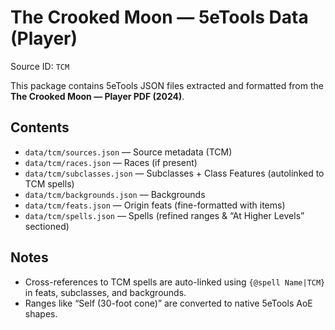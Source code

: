 # The Crooked Moon — 5eTools Data (Player)
Source ID: `TCM`

This package contains 5eTools JSON files extracted and formatted from the **The Crooked Moon — Player PDF (2024)**.

## Contents
- `data/tcm/sources.json` — Source metadata (TCM)
- `data/tcm/races.json` — Races (if present)
- `data/tcm/subclasses.json` — Subclasses + Class Features (autolinked to TCM spells)
- `data/tcm/backgrounds.json` — Backgrounds
- `data/tcm/feats.json` — Origin feats (fine-formatted with items)
- `data/tcm/spells.json` — Spells (refined ranges & “At Higher Levels” sectioned)

## Notes
- Cross-references to TCM spells are auto-linked using `{@spell Name|TCM}` in feats, subclasses, and backgrounds.
- Ranges like “Self (30-foot cone)” are converted to native 5eTools AoE shapes.
